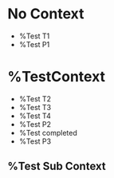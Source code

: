 # No Context

- %Test T1
- %Test P1

# %TestContext

- %Test T2
- %Test T3
- %Test T4
- %Test P2
- %Test completed
- %Test P3

## %Test Sub Context

